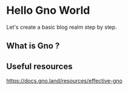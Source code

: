 # Hello Gno World
Let's create a basic blog realm step by step.

## What is Gno ?



## Useful resources
https://docs.gno.land/resources/effective-gno